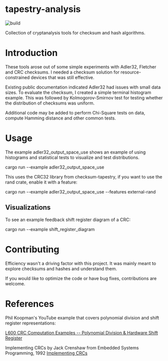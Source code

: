 # tapestry-analysis
![build](https://github.com/jgerrish/tapestry-analysis/actions/workflows/rust.yml/badge.svg)

Collection of cryptanalysis tools for checksum and hash algorithms.

# Introduction

These tools arose out of some simple experiments with Adler32,
Fletcher and CRC checksums.  I needed a checksum solution for
resource-constrained devices that was still effective.

Existing public documentation indicated Adler32 had issues with small
data sizes.  To evaluate the checksum, I created a simple terminal
histogram example.  This was followed by Kolmogorov-Smirnov test for
testing whether the distribution of checksums was uniform.

Additional code may be added to perform Chi-Square tests on data,
compute Hamming distance and other common tests.

# Usage

The example adler32_output_space_use shows an example of using
histograms and statistical tests to visualize and test distributions.

cargo run --example adler32_output_space_use


This uses the CRC32 library from checksum-tapestry, if you want to use
the rand crate, enable it with a feature:

cargo run --example adler32_output_space_use --features external-rand


## Visualizations

To see an example feedback shift register diagram of a CRC:

cargo run --example shift_register_diagram


# Contributing

Efficiency wasn't a driving factor with this project.  It was mainly
meant to explore checksums and hashes and understand them.

If you would like to optimize the code or have bug fixes,
contributions are welcome.


# References

Phil Koopman's YouTube example that covers polynomial division and
shift register representations:

[L600 CRC Computation Examples -- Polynomial Division & Hardware Shift Register](https://www.youtube.com/watch?v=1t3DacyL5HA)

Implementing CRCs by Jack Crenshaw from Embedded Systems Programming, 1992
[Implementing CRCs](https://www.scribd.com/document/617993743/JCrenshaw-ImplementingCRCs)
